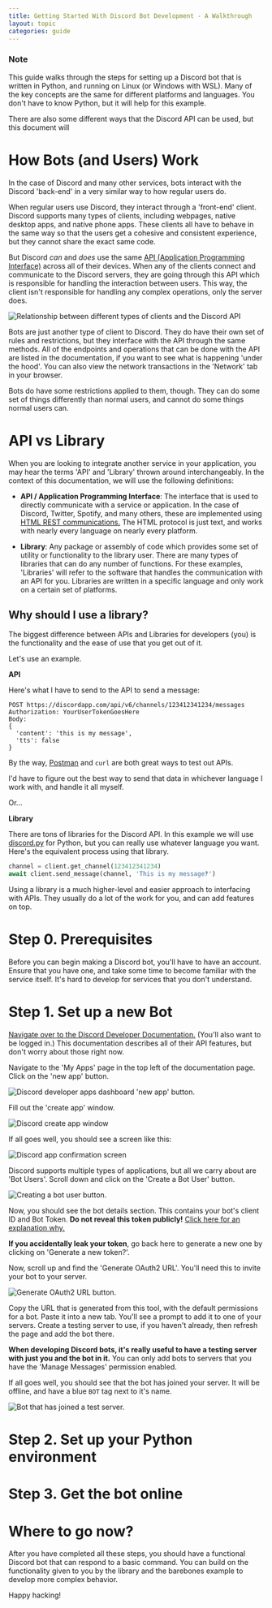 ```yaml
---
title: Getting Started With Discord Bot Development - A Walkthrough
layout: topic
categories: guide
---
```


### Note

This guide walks through the steps for setting up a Discord bot
that is written in Python, and running on Linux (or Windows with WSL). Many
of the key concepts are the same for different platforms and languages.
You don't have to know Python, but it will help for this example.

There are also some different ways that the Discord API can be used, but this
document will

# How Bots (and Users) Work

In the case of Discord and many other services, bots interact with the Discord
'back-end' in a very similar way to how regular users do.

When regular users use Discord, they interact through a 'front-end' client.
Discord supports many types of clients, including webpages, native desktop
apps, and native phone apps. These clients all have to behave in the same way
so that the users get a cohesive and consistent experience, but they cannot
share the exact same code.

But Discord _can_ and _does_
use the same [API (Application Programming Interface)][wikipedia-api]
across all of their devices. When any of the clients connect and
communicate to the Discord servers, they are going through this API
which is responsible for handling the interaction between users.
This way, the client isn't responsible for handling any complex operations,
only the server does.

![Relationship between different types of clients and the Discord API][dapi-diagram]

Bots are just another type of client to Discord. They do have
their own set of rules and restrictions, but they interface with the API
through the same methods. All of the endpoints and operations that can be
done with the API are listed in the documentation, if you want to see what
is happening 'under the hood'. You can also view the network transactions
in the 'Network' tab in your browser.

Bots do have some restrictions applied to them, though. They can do
some set of things differently than normal users, and cannot do some things
normal users can.

[dapi-diagram]: img/discord_api_diagram.png

# API vs Library

When you are looking to integrate another service in your application, you
may hear the terms 'API' and 'Library' thrown around interchangeably.
In the context of this documentation, we will use the following definitions:

- **API / Application Programming Interface**: The interface that
  is used to directly communicate with a service or application.
  In the case of Discord, Twitter, Spotify, and many others,
  these are implemented using
  [HTML REST communications.][spring-understanding-rest]
  The HTML protocol is just text, and works with nearly every language on
  nearly every platform.

- **Library**: Any package or assembly of code which provides some set of
  utility or functionality to the library user. There are many types of
  libraries that can do any number of functions.
  For these examples, 'Libraries' will refer to the software that
  handles the communication with an API for you.
  Libraries are written in a specific language and only work on a certain
  set of platforms.

## Why should I use a library?

The biggest difference between APIs and Libraries for developers (you)
is the functionality and the ease of use that you get out of it.

Let's use an example.

**API**

Here's what I have to send to the API to send a message:

```
POST https://discordapp.com/api/v6/channels/123412341234/messages
Authorization: YourUserTokenGoesHere
Body:
{
  'content': 'this is my message',
  'tts': false  
}
```
By the way,
[Postman][postman] and `curl` are both great ways to test out APIs.

I'd have to figure out the best way to send that data in whichever
language I work with, and handle it all myself.

Or...

**Library**

There are tons of libraries for the Discord API. In this example we will
use [discord.py][dpy] for Python, but you can really use whatever language you
want. Here's the equivalent process using that library.

```python
channel = client.get_channel(123412341234)
await client.send_message(channel, 'This is my message‽')
```

Using a library is a much higher-level and easier approach to interfacing
with APIs. They usually do a lot of the work for you, and can add
features on top.

[postman]: https://www.getpostman.com/
[spring-understanding-rest]: https://spring.io/understanding/REST
[dpy]: https://github.com/Rapptz/discord.py

# Step 0. Prerequisites

Before you can begin making a Discord bot, you'll have to have an account.
Ensure that you have one, and take some time to become familiar with the
service itself. It's hard to develop for services that you don't understand.

# Step 1. Set up a new Bot

[Navigate over to the Discord Developer Documentation.][discord-docs]
(You'll also want to be logged in.) This documentation describes all of their
API features, but don't worry about those right now.

Navigate to the 'My Apps' page in the top left of the documentation page.
Click on the 'new app' button.

![Discord developer apps dashboard 'new app' button.][new_app]

Fill out the 'create app' window.

![Discord create app window][create_app]

If all goes well, you should see a screen like this:

![Discord app confirmation screen][app_confirmation]

Discord supports multiple types of applications, but all we carry about
are 'Bot Users'. Scroll down and click on the 'Create a Bot User' button.

![Creating a bot user button.][bot_user]

Now, you should see the bot details section. This contains your bot's client
ID and Bot Token. **Do not reveal this token publicly!**
[Click here for an explanation why.][dont-leak-tokens]

**If you accidentally leak your token**, go back here to generate a new
one by clicking on 'Generate a new token?'.

Now, scroll up and find the 'Generate OAuth2 URL'. You'll need this to
invite your bot to your server.

![Generate OAuth2 URL button.][invite_link]

Copy the URL that is generated from this tool, with the default permissions
for a bot. Paste it into a new tab. You'll see a prompt to add it to one
of your servers. Create a testing server to use, if you haven't already,
then refresh the page and add the bot there.

**When developing Discord bots, it's really useful to have a testing server
with just you and the bot in it.** You can only add bots to servers that you
have the 'Manage Messages' permission enabled.

If all goes well, you should see that the bot has joined your server.
It will be offline, and have a blue `BOT` tag next to it's name.

![Bot that has joined a test server.][join_server]

[new_app]: img/discord_new_app.png
[create_app]: img/discord_create_app.png
[app_confirmation]: img/discord_app_details.png
[bot_user]: img/discord_bot_user.png
[bot_details]: img/discord_bot_details.png
[invite_link]: img/discord_invite_link_generator.png
[join_server]: img/discord_join_server.png
[dont-leak-tokens]: Token-Management-Common-Practices.md

# Step 2. Set up your Python environment

# Step 3. Get the bot online

# Where to go now?

After you have completed all these steps, you should have a functional
Discord bot that can respond to a basic command. You can build on the
functionality given to you by the library and the barebones example
to develop more complex behavior.

Happy hacking!

[discord-docs]: https://discordapp.com/developers/docs/intro
[wikipedia-api]: https://en.wikipedia.org/wiki/Application_programming_interface
